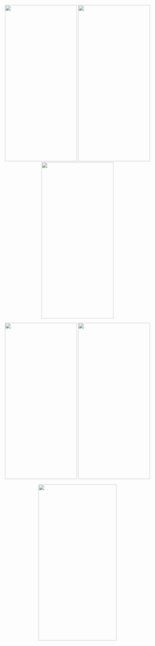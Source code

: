 <p align=center>
<img src="https://user-images.githubusercontent.com/111503264/201970609-6b2dbece-ca7d-4c34-9ea2-18b06b16d7e5.jpg" height=500 width=230>
<img src="https://user-images.githubusercontent.com/111503264/201970638-2471d6f7-f802-4aba-af4c-b88112d2bd9f.jpg" height=500 width=230>
<img src="https://user-images.githubusercontent.com/111503264/201970661-a66e86b4-85e0-400a-99f5-8e3d58d7a278.jpg" height=500 width=230>
</p>


<p align=center>
<img src="https://user-images.githubusercontent.com/111503264/201970846-a424f75d-2fa5-420c-a7b3-735aebc137b7.jpg" height=500 width=230>
<img src="https://user-images.githubusercontent.com/111503264/201970873-b2426a33-4855-4f07-a7f6-0c7c76d22d1b.jpg" height=500 width=230>
</p>

<p align=center>
<img src="https://user-images.githubusercontent.com/111503264/201969252-ca0d5ee3-c3de-4718-b897-99f02f8d69c2.mp4" height=500 width=250>
</p>







